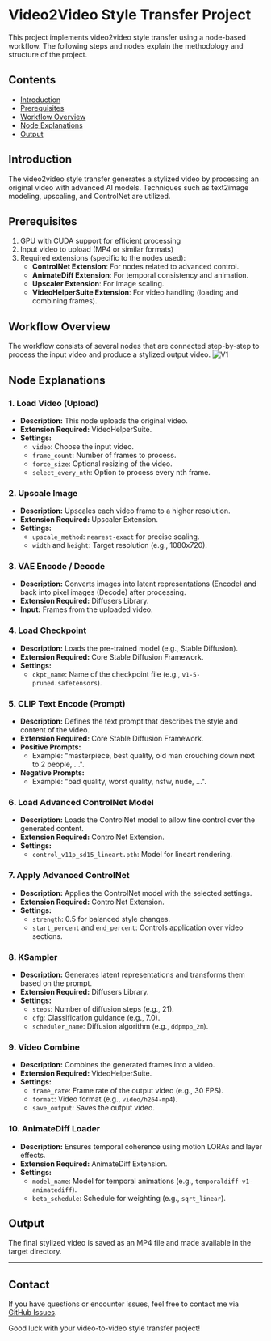 # Video2Video Style Transfer Project

This project implements video2video style transfer using a node-based workflow. The following steps and nodes explain the methodology and structure of the project.

## Contents
- [Introduction](#introduction)
- [Prerequisites](#prerequisites)
- [Workflow Overview](#workflow-overview)
- [Node Explanations](#node-explanations)
- [Output](#output)

## Introduction
The video2video style transfer generates a stylized video by processing an original video with advanced AI models. Techniques such as text2image modeling, upscaling, and ControlNet are utilized.

## Prerequisites
1. GPU with CUDA support for efficient processing
2. Input video to upload (MP4 or similar formats)
3. Required extensions (specific to the nodes used):
   - **ControlNet Extension**: For nodes related to advanced control.
   - **AnimateDiff Extension**: For temporal consistency and animation.
   - **Upscaler Extension**: For image scaling.
   - **VideoHelperSuite Extension**: For video handling (loading and combining frames).

## Workflow Overview
The workflow consists of several nodes that are connected step-by-step to process the input video and produce a stylized output video.
![V1](https://github.com/user-attachments/assets/adb2bef3-62cf-4d72-9893-8d214007e88b)

## Node Explanations

### 1. **Load Video (Upload)**
- **Description:** This node uploads the original video.
- **Extension Required:** VideoHelperSuite.
- **Settings:**
  - `video`: Choose the input video.
  - `frame_count`: Number of frames to process.
  - `force_size`: Optional resizing of the video.
  - `select_every_nth`: Option to process every nth frame.

### 2. **Upscale Image**
- **Description:** Upscales each video frame to a higher resolution.
- **Extension Required:** Upscaler Extension.
- **Settings:**
  - `upscale_method`: `nearest-exact` for precise scaling.
  - `width` and `height`: Target resolution (e.g., 1080x720).

### 3. **VAE Encode / Decode**
- **Description:** Converts images into latent representations (Encode) and back into pixel images (Decode) after processing.
- **Extension Required:** Diffusers Library.
- **Input:** Frames from the uploaded video.


### 4. **Load Checkpoint**
- **Description:** Loads the pre-trained model (e.g., Stable Diffusion).
- **Extension Required:** Core Stable Diffusion Framework.
- **Settings:**
  - `ckpt_name`: Name of the checkpoint file (e.g., `v1-5-pruned.safetensors`).

### 5. **CLIP Text Encode (Prompt)**
- **Description:** Defines the text prompt that describes the style and content of the video.
- **Extension Required:** Core Stable Diffusion Framework.
- **Positive Prompts:**
  - Example: "masterpiece, best quality, old man crouching down next to 2 people, ...".
- **Negative Prompts:**
  - Example: "bad quality, worst quality, nsfw, nude, ...".

### 6. **Load Advanced ControlNet Model**
- **Description:** Loads the ControlNet model to allow fine control over the generated content.
- **Extension Required:** ControlNet Extension.
- **Settings:**
  - `control_v11p_sd15_lineart.pth`: Model for lineart rendering.

### 7. **Apply Advanced ControlNet**
- **Description:** Applies the ControlNet model with the selected settings.
- **Extension Required:** ControlNet Extension.
- **Settings:**
  - `strength`: 0.5 for balanced style changes.
  - `start_percent` and `end_percent`: Controls application over video sections.

### 8. **KSampler**
- **Description:** Generates latent representations and transforms them based on the prompt.
- **Extension Required:** Diffusers Library.
- **Settings:**
  - `steps`: Number of diffusion steps (e.g., 21).
  - `cfg`: Classification guidance (e.g., 7.0).
  - `scheduler_name`: Diffusion algorithm (e.g., `ddpmpp_2m`).

### 9. **Video Combine**
- **Description:** Combines the generated frames into a video.
- **Extension Required:** VideoHelperSuite.
- **Settings:**
  - `frame_rate`: Frame rate of the output video (e.g., 30 FPS).
  - `format`: Video format (e.g., `video/h264-mp4`).
  - `save_output`: Saves the output video.

### 10. **AnimateDiff Loader**
- **Description:** Ensures temporal coherence using motion LORAs and layer effects.
- **Extension Required:** AnimateDiff Extension.
- **Settings:**
  - `model_name`: Model for temporal animations (e.g., `temporaldiff-v1-animatediff`).
  - `beta_schedule`: Schedule for weighting (e.g., `sqrt_linear`).

## Output
The final stylized video is saved as an MP4 file and made available in the target directory.

---

## Contact
If you have questions or encounter issues, feel free to contact me via [GitHub Issues](#).

Good luck with your video-to-video style transfer project!


